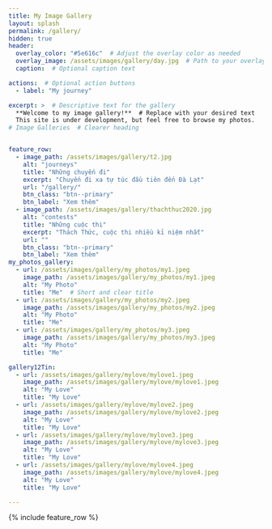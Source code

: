 ```yaml
---
title: My Image Gallery
layout: splash
permalink: /gallery/
hidden: true
header:
  overlay_color: "#5e616c"  # Adjust the overlay color as needed
  overlay_image: /assets/images/gallery/day.jpg  # Path to your overlay image
  caption:  # Optional caption text

actions:  # Optional action buttons
  - label: "My journey"

excerpt: >  # Descriptive text for the gallery
  **Welcome to my image gallery!**  # Replace with your desired text
  This site is under development, but feel free to browse my photos.
# Image Galleries  # Clearer heading


feature_row:
  - image_path: /assets/images/gallery/t2.jpg
    alt: "journeys"
    title: "Những chuyến đi"
    excerpt: "Chuyến đi xa tự túc đầu tiên đến Đà Lạt"
    url: "/gallery/"
    btn_class: "btn--primary"
    btn_label: "Xem thêm"
  - image_path: /assets/images/gallery/thachthuc2020.jpg
    alt: "contests"
    title: "Những cuộc thi"
    excerpt: "Thách Thức, cuộc thi nhiều kỉ niệm nhất"
    url: ""
    btn_class: "btn--primary"
    btn_label: "Xem thêm"
my_photos_gallery:
  - url: /assets/images/gallery/my_photos/my1.jpeg
    image_path: /assets/images/gallery/my_photos/my1.jpeg
    alt: "My Photo"
    title: "Me"  # Short and clear title
  - url: /assets/images/gallery/my_photos/my2.jpeg
    image_path: /assets/images/gallery/my_photos/my2.jpeg
    alt: "My Photo"
    title: "Me"
  - url: /assets/images/gallery/my_photos/my3.jpeg
    image_path: /assets/images/gallery/my_photos/my3.jpeg
    alt: "My Photo"
    title: "Me"

gallery12Tin:
  - url: /assets/images/gallery/mylove/mylove1.jpeg
    image_path: /assets/images/gallery/mylove/mylove1.jpeg
    alt: "My Love"
    title: "My Love"
  - url: /assets/images/gallery/mylove/mylove2.jpeg
    image_path: /assets/images/gallery/mylove/mylove2.jpeg
    alt: "My Love"
    title: "My Love"
  - url: /assets/images/gallery/mylove/mylove3.jpeg
    image_path: /assets/images/gallery/mylove/mylove3.jpeg
    alt: "My Love"
    title: "My Love"
  - url: /assets/images/gallery/mylove/mylove4.jpeg
    image_path: /assets/images/gallery/mylove/mylove4.jpeg
    alt: "My Love"
    title: "My Love"

---
```

{% include feature_row %}
